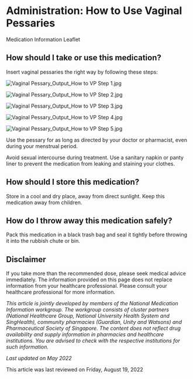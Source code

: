 # Administration: How to Use Vaginal Pessaries

Medication Information Leaflet

How should I take or use this medication?
-----------------------------------------

Insert vaginal pessaries the right way by following these steps: 

![Vaginal Pessary_Output_How to VP Step 1.jpg](https://ch-api.healthhub.sg/api/public/content/bcff70aa25204c52982b7fc73c044e18?v=3730403d)



![Vaginal Pessary_Output_How to VP Step 2.jpg](https://ch-api.healthhub.sg/api/public/content/836205af8adc4ead9cf08a5b995f80fc?v=46c9b1e5)



![Vaginal Pessary_Output_How to VP Step 3.jpg](https://ch-api.healthhub.sg/api/public/content/1428dff3fdfa4e4490823380c08718b1?v=8c1127ee)



![Vaginal Pessary_Output_How to VP Step 4.jpg](https://ch-api.healthhub.sg/api/public/content/02c68c4ea19b4bb7a418853cca339496?v=c9734a6e)



![Vaginal Pessary_Output_How to VP Step 5.jpg](https://ch-api.healthhub.sg/api/public/content/71d24264cd9e48c69d183a3604b3be46?v=95e21dd0)

Use the pessary for as long as directed by your doctor or pharmacist, even during your menstrual period.

Avoid sexual intercourse during treatment. Use a sanitary napkin or panty liner to prevent the medication from leaking and staining your clothes.

How should I store this medication?
-----------------------------------

Store in a cool and dry place, away from direct sunlight. Keep this medication away from children. 

How do I throw away this medication safely?
-------------------------------------------

Pack this medication in a black trash bag and seal it tightly before throwing it into the rubbish chute or bin. 

Disclaimer
----------

If you take more than the recommended dose, please seek medical advice immediately. The information provided on this page does not replace information from your healthcare professional. Please consult your healthcare professional for more information.

*This article is jointly developed by members of the National Medication Information workgroup. The workgroup consists of cluster partners (National Healthcare Group, National University Health System and SingHealth), community pharmacies (Guardian, Unity and Watsons) and Pharmaceutical Society of Singapore. The content does not reflect drug availability and supply information in pharmacies and healthcare institutions. You are advised to check with the respective institutions for such information.*

*Last updated on May 2022*

This article was last reviewed on
Friday, August 19, 2022